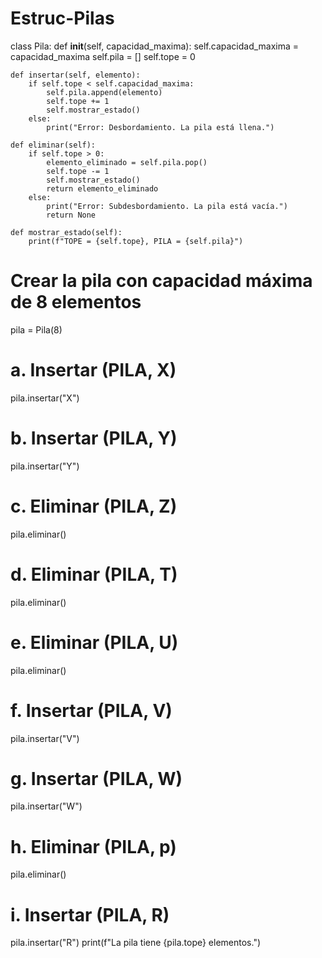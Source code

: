 # Estruc-Pilas
class Pila:
    def __init__(self, capacidad_maxima):
        self.capacidad_maxima = capacidad_maxima
        self.pila = []
        self.tope = 0

    def insertar(self, elemento):
        if self.tope < self.capacidad_maxima:
            self.pila.append(elemento)
            self.tope += 1
            self.mostrar_estado()
        else:
            print("Error: Desbordamiento. La pila está llena.")

    def eliminar(self):
        if self.tope > 0:
            elemento_eliminado = self.pila.pop()
            self.tope -= 1
            self.mostrar_estado()
            return elemento_eliminado
        else:
            print("Error: Subdesbordamiento. La pila está vacía.")
            return None

    def mostrar_estado(self):
        print(f"TOPE = {self.tope}, PILA = {self.pila}")

# Crear la pila con capacidad máxima de 8 elementos
pila = Pila(8)

# a. Insertar (PILA, X)
pila.insertar("X")

# b. Insertar (PILA, Y)
pila.insertar("Y")

# c. Eliminar (PILA, Z)
pila.eliminar()

# d. Eliminar (PILA, T)
pila.eliminar()

# e. Eliminar (PILA, U)
pila.eliminar()

# f. Insertar (PILA, V)
pila.insertar("V")

# g. Insertar (PILA, W)
pila.insertar("W")

# h. Eliminar (PILA, p)
pila.eliminar()

# i. Insertar (PILA, R)
pila.insertar("R")
print(f"La pila tiene {pila.tope} elementos.")
